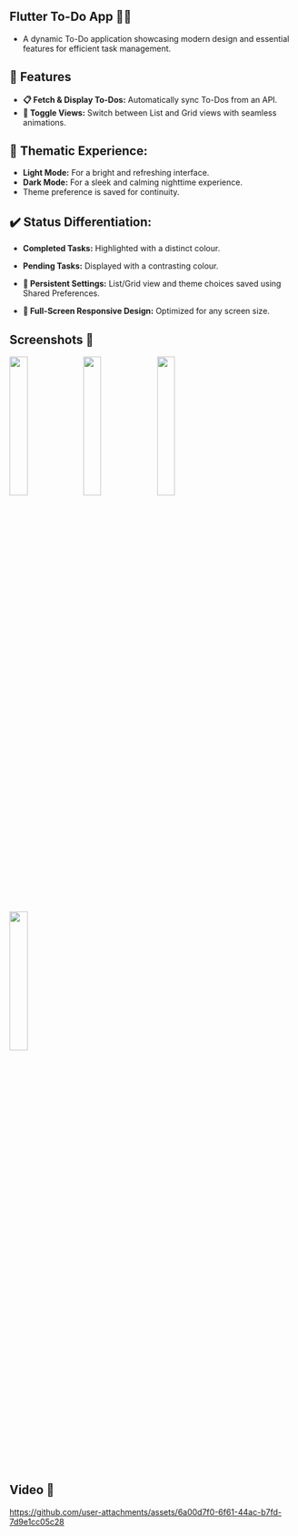## Flutter To-Do App 📝✨
- A dynamic To-Do application showcasing modern design and essential features for efficient task management.

## 🌟 Features
- **📋 Fetch & Display To-Dos:** Automatically sync To-Dos from an API.
- **🔄 Toggle Views:** Switch between List and Grid views with seamless animations.
  
## 🎨 Thematic Experience:
- **Light Mode:** For a bright and refreshing interface.
- **Dark Mode:** For a sleek and calming nighttime experience.
- Theme preference is saved for continuity.
  
## ✔️ Status Differentiation:
- **Completed Tasks:** Highlighted with a distinct colour.
- **Pending Tasks:** Displayed with a contrasting colour.
  
- **💾 Persistent Settings:** List/Grid view and theme choices saved using Shared Preferences.
- **🚀 Full-Screen Responsive Design:** Optimized for any screen size.

## Screenshots 📸

<img src = "https://github.com/user-attachments/assets/0df82c52-62b9-47de-b80b-03b6c1c9f6e5" height = 25% width=25%>
<img src = "https://github.com/user-attachments/assets/fdc731d5-36e0-4750-b444-80f3fc111a8e" height = 25% width=25%>
<img src = "https://github.com/user-attachments/assets/ccf50f77-dcd0-48f1-8fc8-0b3ac911b841" height = 25% width=25%>
<img src = "https://github.com/user-attachments/assets/e56a6f53-2efa-4df3-ba46-e984e5f34da6" height = 25% width=25%>


## Video 📸

https://github.com/user-attachments/assets/6a00d7f0-6f61-44ac-b7fd-7d9e1cc05c28






